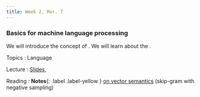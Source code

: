 ```yaml
---
title: Week 2, Mar. 7
---
```


### Basics for machine language processing

We will introduce the concept of . We will learn about the .

Topics
: Language

Lecture
: [Slides](), 

Reading
: **Notes**{: .label .label-yellow }
[on vector semantics]()
(skip-gram with negative sampling)

